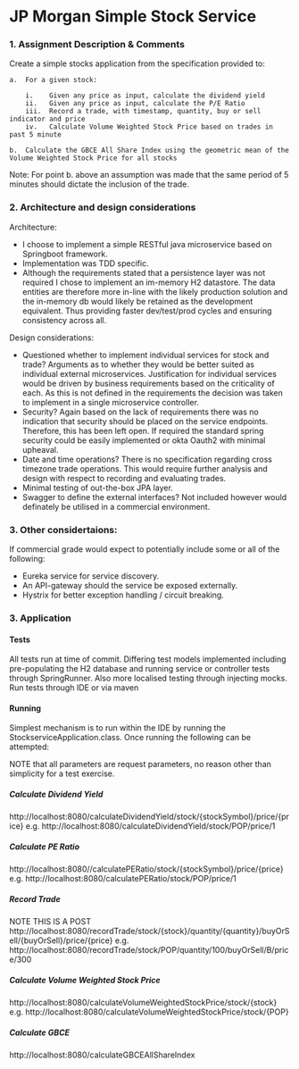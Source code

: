 # JP Morgan Simple Stock Service

### 1. Assignment Description & Comments
Create a simple stocks application from the specification provided to:

    a.	For a given stock:
    
        i.    Given any price as input, calculate the dividend yield
        ii.   Given any price as input, calculate the P/E Ratio
        iii.  Record a trade, with timestamp, quantity, buy or sell indicator and price
        iv.   Calculate Volume Weighted Stock Price based on trades in past 5 minute
        
    b.	Calculate the GBCE All Share Index using the geometric mean of the Volume Weighted Stock Price for all stocks

Note: For point b. above an assumption was made that the same period of 5 minutes should dictate the inclusion of the trade.

### 2. Architecture and design considerations
Architecture:
 - I choose to implement a simple RESTful java microservice based on Springboot framework.
 - Implementation was TDD specific.
 - Although the requirements stated that a persistence layer was not required I chose to implement an im-memory H2 datastore.  The data entities are therefore more in-line with the likely production solution and the in-memory db would likely be retained as the development equivalent.  Thus providing faster dev/test/prod cycles and ensuring consistency across all.

Design considerations:
 - Questioned whether to implement individual services for stock and trade?  Arguments as to whether they would be better suited as individual external microservices.  Justification for individual services would be driven by business requirements based on the criticality of each.  As this is not defined in the requirements the decision was taken to implement in a single microservice controller.
 - Security?  Again based on the lack of requirements there was no indication that security should be placed on the service endpoints.  Therefore, this has been left open.  If required the standard spring security could be easily implemented or okta Oauth2 with minimal upheaval.
 - Date and time operations? There is no specification regarding cross timezone trade operations.  This would require further analysis and design with respect to recording and evaluating trades.
 - Minimal testing of out-the-box JPA layer.
 - Swagger to define the external interfaces? Not included however would definately be utilised in a commercial environment.

### 3. Other considertaions:
If commercial grade would expect to potentially include some or all of the following: 
- Eureka service for service discovery.
- An API-gateway should the service be exposed externally.
- Hystrix for better exception handling / circuit breaking.

### 3. Application
#### Tests
All tests run at time of commit.
Differing test models implemented including pre-populating the H2 database and running service or controller tests through SpringRunner.  Also more localised testing through injecting mocks.
Run tests through IDE or via maven

#### Running
Simplest mechanism is to run within the IDE by running the StockserviceApplication.class.  Once running the following can be attempted:

NOTE that all parameters are request parameters, no reason other than simplicity for a test exercise.

##### Calculate Dividend Yield
http://localhost:8080/calculateDividendYield/stock/{stockSymbol}/price/{price}
e.g.
http://localhost:8080/calculateDividendYield/stock/POP/price/1

##### Calculate PE Ratio
http://localhost:8080//calculatePERatio/stock/{stockSymbol}/price/{price}
e.g.
http://localhost:8080/calculatePERatio/stock/POP/price/1

##### Record Trade
NOTE THIS IS A POST
http://localhost:8080/recordTrade/stock/{stock}/quantity/{quantity}/buyOrSell/{buyOrSell}/price/{price}
e.g.
http://localhost:8080/recordTrade/stock/POP/quantity/100/buyOrSell/B/price/300

##### Calculate Volume Weighted Stock Price
http://localhost:8080/calculateVolumeWeightedStockPrice/stock/{stock}
e.g.
http://localhost:8080/calculateVolumeWeightedStockPrice/stock/{POP}

##### Calculate GBCE
http://localhost:8080/calculateGBCEAllShareIndex
